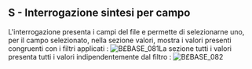 ## S - Interrogazione sintesi per campo
L'interrogazione presenta i campi del file e permette di selezionarne uno, per il campo selezionato, nella sezione valori, mostra i valori presenti congruenti con i filtri applicati : 
![B£BASE_081](https://doc.smeup.com/immagini/MBDOC_SCH-OJFILE_S/BXBASE_081.png)La sezione tutti i valori presenta tutti i valori indipendentemente dal filtro : 
![B£BASE_082](https://doc.smeup.com/immagini/MBDOC_SCH-OJFILE_S/BXBASE_082.png)